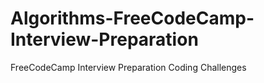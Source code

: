 # Algorithms-FreeCodeCamp-Interview-Preparation
FreeCodeCamp  Interview Preparation Coding Challenges
